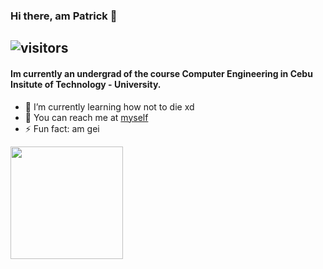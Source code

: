 ### Hi there, am Patrick 👋
![visitors](https://visitor-badge.glitch.me/badge?page_id=${beefysalad}.${beefysalad})
---
#### Im currently an undergrad of the course Computer Engineering in Cebu Insitute of Technology - University.

<!-- **beefysalad/beefysalad** is a ✨ _special_ ✨ repository because its `README.md` (this file) appears on your GitHub profile. -->

<!-- Here are some ideas to get you started: -->
- 🌱 I’m currently learning how not to die xd
- 💬 You can reach me at [myself](https://www.facebook.com/Jpatrickzxc/)
- ⚡ Fun fact: am gei
<!--START_SECTION:waka-->
<!--END_SECTION:waka-->
<img height="180em" src="https://github-readme-stats.vercel.app/api?username=beefysalad&show_icons=true&hide_border=true&&count_private=true&include_all_commits=true" />
